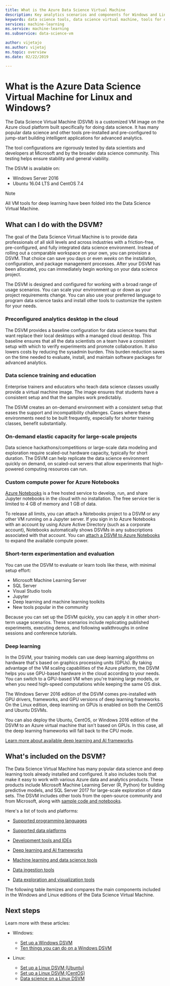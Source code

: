 ```yaml
---
title: What is the Azure Data Science Virtual Machine
description: Key analytics scenarios and components for Windows and Linux Data Science Virtual Machines.
keywords: data science tools, data science virtual machine, tools for data science, linux data science
services: machine-learning
ms.service: machine-learning
ms.subservice: data-science-vm

author: vijetajo
ms.author: vijetaj
ms.topic: overview
ms.date: 02/22/2019

---
```


# What is the Azure Data Science Virtual Machine for Linux and Windows?

The Data Science Virtual Machine (DSVM) is a customized VM image on the Azure cloud platform built specifically for doing data science. It has many popular data science and other tools pre-installed and pre-configured to jump-start building intelligent applications for advanced analytics. 

The tool configurations are rigorously tested by data scientists and developers at Microsoft and by the broader data science community. This testing helps ensure stability and general viability.

The DSVM is available on:
+ Windows Server 2016
+ Ubuntu 16.04 LTS and CentOS 7.4

> [!NOTE]
> All VM tools for deep learning have been folded into the Data Science Virtual Machine. 


## What can I do with the DSVM?
The goal of the Data Science Virtual Machine is to provide data professionals of all skill levels and across industries with a friction-free, pre-configured, and fully integrated data science environment. Instead of rolling out a comparable workspace on your own, you can provision a DSVM. That choice can save you days or even _weeks_ on the installation, configuration, and package management processes. After your DSVM has been allocated, you can immediately begin working on your data science project.

The DSVM is designed and configured for working with a broad range of usage scenarios. You can scale your environment up or down as your project requirements change. You can also use your preferred language to program data science tasks and install other tools to customize the system for your needs.

### Preconfigured analytics desktop in the cloud
The DSVM provides a baseline configuration for data science teams that want replace their local desktops with a managed cloud desktop. This baseline ensures that all the data scientists on a team have a consistent setup with which to verify experiments and promote collaboration. It also lowers costs by reducing the sysadmin burden. This burden reduction saves on the time needed to evaluate, install, and maintain software packages for advanced analytics.

### Data science training and education
Enterprise trainers and educators who teach data science classes usually provide a virtual machine image. The image ensures that students have a consistent setup and that the samples work predictably. 

The DSVM creates an on-demand environment with a consistent setup that eases the support and incompatibility challenges. Cases where these environments need to be built frequently, especially for shorter training classes, benefit substantially.

### On-demand elastic capacity for large-scale projects
Data science hackathons/competitions or large-scale data modeling and exploration require scaled-out hardware capacity, typically for short duration. The DSVM can help replicate the data science environment quickly on demand, on scaled-out servers that allow experiments that  high-powered computing resources can run.

### Custom compute power for Azure Notebooks
[Azure Notebooks](../../notebooks/azure-notebooks-overview.md) is a free hosted service to develop, run, and share Jupyter notebooks in the cloud with no installation. The free service  tier is limited to 4 GB of memory and 1 GB of data. 

To release all limits, you can attach a Notebooks project to a DSVM or any other VM running on a Jupyter server. If you sign in to Azure Notebooks with an account by using Azure Active Directory (such as a corporate account), Notebooks automatically shows DSVMs in any subscriptions associated with that account. You can [attach a DSVM to Azure Notebooks](../../notebooks/configure-manage-azure-notebooks-projects.md#compute-tier) to expand the available compute power.

### Short-term experimentation and evaluation
You can use the DSVM to evaluate or learn tools like these, with minimal setup effort:

- Microsoft Machine Learning Server
- SQL Server
- Visual Studio tools
- Jupyter
- Deep learning and machine learning toolkits
- New tools popular in the community 

Because you can set up the DSVM quickly, you can apply it in other short-term usage scenarios. These scenarios include replicating published experiments, executing demos, and following walkthroughs in online sessions and conference tutorials.

### Deep learning
In the DSVM, your training models can use deep learning algorithms on hardware that's based on graphics processing units (GPUs). By taking advantage of the VM scaling capabilities of the Azure platform, the DSVM helps you use GPU-based hardware in the cloud according to your needs. You can switch to a GPU-based VM when you're training large models, or when you need high-speed computations while keeping the same OS disk.  

The Windows Server 2016 edition of the DSVM comes pre-installed with GPU drivers, frameworks, and GPU versions of deep learning frameworks. On the Linux edition, deep learning on GPUs is enabled on both the CentOS and Ubuntu DSVMs. 

You can also deploy the Ubuntu, CentOS, or Windows 2016 edition of the DSVM to an Azure virtual machine that isn't based on GPUs. In this case, all the deep learning frameworks will fall back to the CPU mode.
 
[Learn more about available deep learning and AI frameworks](dsvm-deep-learning-ai-frameworks.md).

<a name="included"></a>

## What's included on the DSVM?
The Data Science Virtual Machine has many popular data science and deep learning tools already installed and configured. It also includes tools that make it easy to work with various Azure data and analytics products. These products include Microsoft Machine Learning Server (R, Python) for building predictive models, and SQL Server 2017 for large-scale exploration of data sets. The DSVM includes other tools from the open-source community and from Microsoft, along with [sample code and notebooks](dsvm-samples-and-walkthroughs.md). 

Here's a list of tools and platforms:
+ [Supported programming languages](dsvm-languages.md)

+ [Supported data platforms](dsvm-data-platforms.md)

+ [Development tools and IDEs](dsvm-tools-development.md)

+ [Deep learning and AI frameworks](dsvm-deep-learning-ai-frameworks.md)

+ [Machine learning and data science tools](dsvm-ml-data-science-tools.md)

+ [Data ingestion tools](dsvm-tools-ingestion.md)

+ [Data exploration and visualization tools](dsvm-tools-explore-and-visualize.md)

The following table itemizes and compares the main components included in the Windows and Linux editions of the Data Science Virtual Machine.

## Next steps

Learn more with these articles:

+ Windows:
  + [Set up a Windows DSVM](provision-vm.md)
  + [Ten things you can do on a Windows DSVM](vm-do-ten-things.md)

+ Linux:
  + [Set up a Linux DSVM (Ubuntu)](dsvm-ubuntu-intro.md)
  + [Set up a Linux DSVM (CentOS)](linux-dsvm-intro.md)
  + [Data science on a Linux DSVM](linux-dsvm-walkthrough.md)
